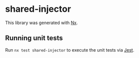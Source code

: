 # shared-injector

This library was generated with [Nx](https://nx.dev).

## Running unit tests

Run `nx test shared-injector` to execute the unit tests via [Jest](https://jestjs.io).
